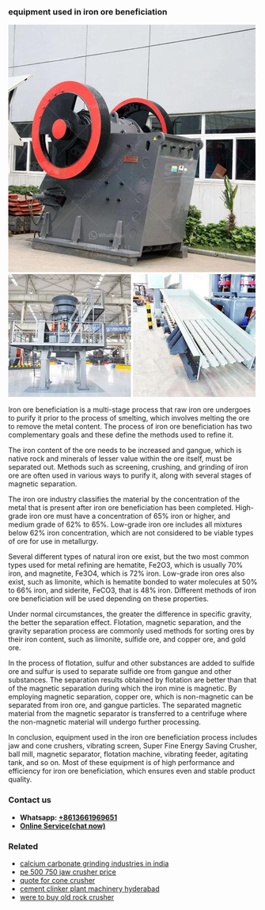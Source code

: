 <h3>equipment used in iron ore beneficiation</h3><img src='1706755758.jpg' alt=''><p>Iron ore beneficiation is a multi-stage process that raw iron ore undergoes to purify it prior to the process of smelting, which involves melting the ore to remove the metal content. The process of iron ore beneficiation has two complementary goals and these define the methods used to refine it.</p><p>The iron content of the ore needs to be increased and gangue, which is native rock and minerals of lesser value within the ore itself, must be separated out. Methods such as screening, crushing, and grinding of iron ore are often used in various ways to purify it, along with several stages of magnetic separation.</p><p>The iron ore industry classifies the material by the concentration of the metal that is present after iron ore beneficiation has been completed. High-grade iron ore must have a concentration of 65% iron or higher, and medium grade of 62% to 65%. Low-grade iron ore includes all mixtures below 62% iron concentration, which are not considered to be viable types of ore for use in metallurgy.</p><p>Several different types of natural iron ore exist, but the two most common types used for metal refining are hematite, Fe2O3, which is usually 70% iron, and magnetite, Fe3O4, which is 72% iron. Low-grade iron ores also exist, such as limonite, which is hematite bonded to water molecules at 50% to 66% iron, and siderite, FeCO3, that is 48% iron. Different methods of iron ore beneficiation will be used depending on these properties.</p><p>Under normal circumstances, the greater the difference in specific gravity, the better the separation effect. Flotation, magnetic separation, and the gravity separation process are commonly used methods for sorting ores by their iron content, such as limonite, sulfide ore, and copper ore, and gold ore.</p><p>In the process of flotation, sulfur and other substances are added to sulfide ore and sulfur is used to separate sulfide ore from gangue and other substances. The separation results obtained by flotation are better than that of the magnetic separation during which the iron mine is magnetic. By employing magnetic separation, copper ore, which is non-magnetic can be separated from iron ore, and gangue particles. The separated magnetic material from the magnetic separator is transferred to a centrifuge where the non-magnetic material will undergo further processing.</p><p>In conclusion, equipment used in the iron ore beneficiation process includes jaw and cone crushers, vibrating screen, Super Fine Energy Saving Crusher, ball mill, magnetic separator, flotation machine, vibrating feeder, agitating tank, and so on. Most of these equipment is of high performance and efficiency for iron ore beneficiation, which ensures even and stable product quality.</p><h3>Contact us</h3><ul><li><strong>Whatsapp:&nbsp;<a href="https://wa.me/8613661969651">+8613661969651</a></strong></li><li><a href="https://swt.shibang-china.com/?git&amp;zhl&amp;equipment used in iron ore beneficiation"><strong>Online Service(chat now)</strong></a></li></ul><h3>Related</h3><ul><li><a href='calcium carbonate grinding industries in india.md'>calcium carbonate grinding industries in india</a></li><li><a href='pe 500 750 jaw crusher price.md'>pe 500 750 jaw crusher price</a></li><li><a href='quote for cone crusher.md'>quote for cone crusher</a></li><li><a href='cement clinker plant machinery hyderabad.md'>cement clinker plant machinery hyderabad</a></li><li><a href='were to buy old rock crusher.md'>were to buy old rock crusher</a></li></ul>